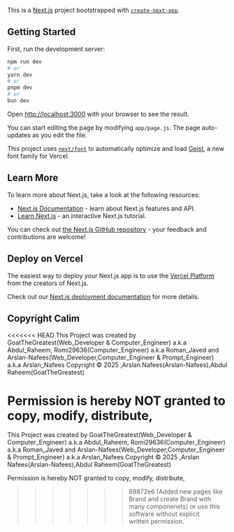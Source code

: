 This is a [Next.js](https://nextjs.org) project bootstrapped with [`create-next-app`](https://github.com/vercel/next.js/tree/canary/packages/create-next-app).

## Getting Started

First, run the development server:

```bash
npm run dev
# or
yarn dev
# or
pnpm dev
# or
bun dev
```

Open [http://localhost:3000](http://localhost:3000) with your browser to see the result.

You can start editing the page by modifying `app/page.js`. The page auto-updates as you edit the file.

This project uses [`next/font`](https://nextjs.org/docs/app/building-your-application/optimizing/fonts) to automatically optimize and load [Geist](https://vercel.com/font), a new font family for Vercel.

## Learn More

To learn more about Next.js, take a look at the following resources:

- [Next.js Documentation](https://nextjs.org/docs) - learn about Next.js features and API.
- [Learn Next.js](https://nextjs.org/learn) - an interactive Next.js tutorial.

You can check out [the Next.js GitHub repository](https://github.com/vercel/next.js) - your feedback and contributions are welcome!

## Deploy on Vercel

The easiest way to deploy your Next.js app is to use the [Vercel Platform](https://vercel.com/new?utm_medium=default-template&filter=next.js&utm_source=create-next-app&utm_campaign=create-next-app-readme) from the creators of Next.js.

Check out our [Next.js deployment documentation](https://nextjs.org/docs/app/building-your-application/deploying) for more details.

## Copyright Calim

<<<<<<< HEAD
This Project was created by GoatTheGreatest(Web_Developer & Computer_Engineer) a.k.a Abdul_Raheem, Romi29636(Computer_Engineer) a.k.a Roman_Javed and Arslan-Nafees(Web_Developer,Computer_Engineer & Prompt_Engineer) a.k.a Arslan_Nafees Copyright © 2025 ,Arslan Nafees(Arslan-Nafees),Abdul Raheem(GoatTheGreatest)

# Permission is hereby NOT granted to copy, modify, distribute,

This Project was created by GoatTheGreatest(Web_Developer & Computer_Engineer) a.k.a Abdul_Raheem, Romi29636(Computer_Engineer) a.k.a Roman_Javed and Arslan-Nafees(Web_Developer,Computer_Engineer & Prompt_Engineer) a.k.a Arslan_Nafees Copyright © 2025 ,Arslan Nafees(Arslan-Nafees),Abdul Raheem(GoatTheGreatest)

Permission is hereby NOT granted to copy, modify, distribute,

> > > > > > > 69872e6 (Added new pages like Brand and create Brand with many componenets)
> > > > > > > or use this software without explicit written permission.
